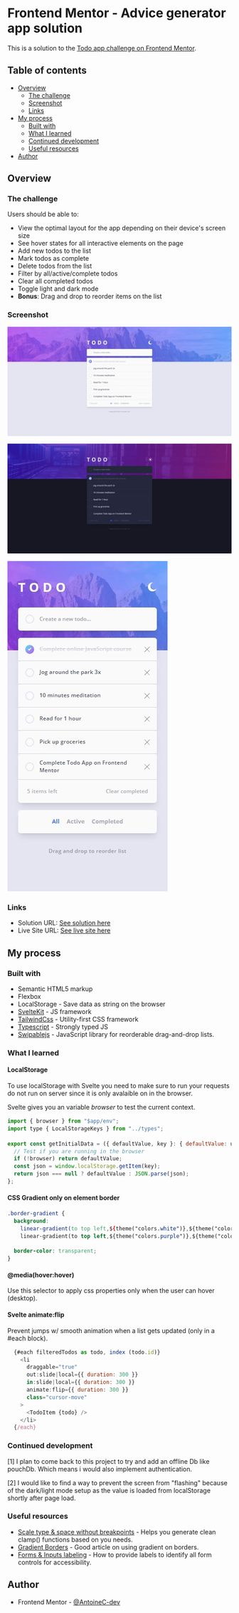 # Frontend Mentor - Advice generator app solution

This is a solution to the [Todo app challenge on Frontend Mentor](https://www.frontendmentor.io/challenges/todo-app-Su1_KokOW).

## Table of contents

- [Overview](#overview)
  - [The challenge](#the-challenge)
  - [Screenshot](#screenshot)
  - [Links](#links)
- [My process](#my-process)
  - [Built with](#built-with)
  - [What I learned](#what-i-learned)
  - [Continued development](#continued-development)
  - [Useful resources](#useful-resources)
- [Author](#author)

## Overview

### The challenge

Users should be able to:

- View the optimal layout for the app depending on their device's screen size
- See hover states for all interactive elements on the page
- Add new todos to the list
- Mark todos as complete
- Delete todos from the list
- Filter by all/active/complete todos
- Clear all completed todos
- Toggle light and dark mode
- **Bonus**: Drag and drop to reorder items on the list

### Screenshot

![Todo App | Desktop version](./fullpage-desktop.jpeg)

![Todo App | Desktop dark version](./fullpage-desktop-darkmode.jpeg)

![Todo App | Mobile version](./fullpage-mobile.jpeg)

### Links

- Solution URL: [See solution here](https://www.frontendmentor.io/solutions/todo-app-localstorage-lightdark-mode-sveltekit-ts-and-tailwindcss-nL6zrqo54K)
- Live Site URL: [See live site here](https://todo-app-svelte-teal.vercel.app/)

## My process

### Built with

- Semantic HTML5 markup
- Flexbox
- LocalStorage - Save data as string on the browser
- [SvelteKit](https://kit.svelte.dev/) - JS framework
- [TailwindCss](https://tailwindcss.com/) - Utility-first CSS framework
- [Typescript](https://www.typescriptlang.org/) - Strongly typed JS
- [Swipablejs](https://github.com/SortableJS/Sortable) - JavaScript library for reorderable drag-and-drop lists.

### What I learned

#### LocalStorage

To use localStorage with Svelte you need to make sure to run your requests do not run on server since it is only avalaible on in the browser.

Svelte gives you an variable _browser_ to test the current context.

```js
import { browser } from "$app/env";
import type { LocalStorageKeys } from "../types";

export const getInitialData = ({ defaultValue, key }: { defaultValue: unknown, key: LocalStorageKeys }) => {
  // Test if you are running in the browser
  if (!browser) return defaultValue;
  const json = window.localStorage.getItem(key);
  return json === null ? defaultValue : JSON.parse(json);
};
```

#### CSS Gradient only on element border

<!-- prettier-ignore-start -->
```css
.border-gradient {
  background:
    linear-gradient(to top left,${theme("colors.white")},${theme("colors.white")}) padding-box
    linear-gradient(to top left,${theme("colors.purple")},${theme("colors.cyan")}) border-box;
    
  border-color: transparent;
}
```
<!-- prettier-ignore-end -->

#### @media(hover:hover)

Use this selector to apply css properties only when the user can hover (desktop).

#### Svelte animate:flip

Prevent jumps w/ smooth animation when a list gets updated (only in a #each block).

```js
  {#each filteredTodos as todo, index (todo.id)}
    <li
      draggable="true"
      out:slide|local={{ duration: 300 }}
      in:slide|local={{ duration: 300 }}
      animate:flip={{ duration: 300 }}
      class="cursor-move"
    >
      <TodoItem {todo} />
    </li>
  {/each}

```

### Continued development

[1] I plan to come back to this project to try and add an offline Db like pouchDb. Which means i would also implement authentication.

[2] I would like to find a way to prevent the screen from "flashing" because of the dark/light mode setup as the value is loaded from localStorage shortly after page load.

### Useful resources

- [Scale type & space without breakpoints](https://utopia.fyi/) - Helps you generate clean clamp() functions based on you needs.
- [Gradient Borders](https://codyhouse.co/nuggets/css-gradient-borders) - Good article on using gradient on borders.
- [Forms & Inputs labeling](https://www.w3.org/WAI/tutorials/forms/labels/) - How to provide labels to identify all form controls for accessibility.

## Author

- Frontend Mentor - [@AntoineC-dev](https://www.frontendmentor.io/profile/AntoineC-dev)
